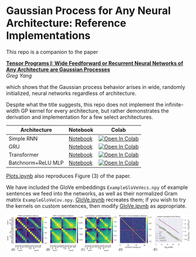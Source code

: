 # Gaussian Process for Any Neural Architecture: Reference Implementations

This repo is a companion to the paper

[**Tensor Programs I: Wide Feedforward or Recurrent Neural Networks of Any Architecture are Gaussian Processes**](https://arxiv.org/abs/1910.12478)<br>
*Greg Yang*

which shows that the Gaussian process behavior arises in wide, randomly initialized, neural networks regardless of architecture.

Despite what the title suggests, this repo does not implement the infinite-width GP kernel for every architecture, but rather demonstrates the derivation and implementation for a few select architectures.

Architecture        | Notebook                     | Colab
--------------------|------------------------------|-------
Simple RNN          | [Notebook](RNN.ipynb)        |  [![Open In Colab](https://colab.research.google.com/assets/colab-badge.svg)](https://colab.research.google.com/github/thegregyang/GP4A/blob/master/colab/RNN.ipynb)
GRU                 | [Notebook](GRU.ipynb)        | [![Open In Colab](https://colab.research.google.com/assets/colab-badge.svg)](https://colab.research.google.com/github/thegregyang/GP4A/blob/master/colab/GRU.ipynb)
Transformer         | [Notebook](Transformer.ipynb)| [![Open In Colab](https://colab.research.google.com/assets/colab-badge.svg)](https://colab.research.google.com/github/thegregyang/GP4A/blob/master/colab/Transformer.ipynb)
Batchnorm+ReLU MLP  | [Notebook](Batchnorm.ipynb)  | [![Open In Colab](https://colab.research.google.com/assets/colab-badge.svg)](https://colab.research.google.com/github/thegregyang/GP4A/blob/master/colab/Batchnorm.ipynb)

[Plots.ipynb](Plots.ipynb) also reproduces Figure (3) of the paper.

We have included the GloVe embeddings `ExampleGloVeVecs.npy` of example sentences we feed into the networks, as well as their normalized Gram matrix `ExampleGloVeCov.npy`.
[GloVe.ipynb](GloVe.ipynb) recreates them; if you wish to try the  kernels on custom sentences, then modify [GloVe.ipynb](GloVe.ipynb) as appropriate.

<p>
<img src="allkernels.png" width="1000" >
</p>
